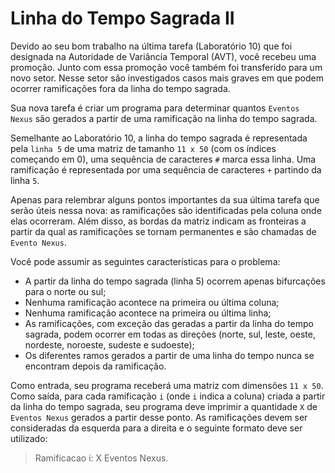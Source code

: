 # Linha do Tempo Sagrada II
Devido ao seu bom trabalho na última tarefa (Laboratório 10) que foi designada na Autoridade de Variância Temporal (AVT), você recebeu uma promoção. Junto com essa promoção você também foi transferido para um novo setor. Nesse setor são investigados casos mais graves em que podem ocorrer ramificações fora da linha do tempo sagrada.

Sua nova tarefa é criar um programa para determinar quantos ``Eventos Nexus`` são gerados a partir de uma ramificação na linha do tempo sagrada.

Semelhante ao Laboratório 10, a linha do tempo sagrada é representada pela ``linha 5`` de uma matriz de tamanho ``11 x 50`` (com os índices começando em 0), uma sequência de caracteres ``#`` marca essa linha. Uma ramificação é representada por uma sequência de caracteres ``+`` partindo da linha ``5``.

Apenas para relembrar alguns pontos importantes da sua última tarefa que serão úteis nessa nova: as ramificações são identificadas pela coluna onde elas ocorreram. Além disso, as bordas da matriz indicam as fronteiras a partir da qual as ramificações se tornam permanentes e são chamadas de ``Evento Nexus``.

Você pode assumir as seguintes características para o problema:

- A partir da linha do tempo sagrada (linha 5) ocorrem apenas bifurcações para o norte ou sul;
- Nenhuma ramificação acontece na primeira ou última coluna;
- Nenhuma ramificação acontece na primeira ou última linha;
- As ramificações, com exceção das geradas a partir da linha do tempo sagrada, podem ocorrer em todas as direções (norte, sul, leste, oeste, nordeste, noroeste, sudeste e sudoeste);
- Os diferentes ramos gerados a partir de uma linha do tempo nunca se encontram depois da ramificação.

Como entrada, seu programa receberá uma matriz com dimensões ``11 x 50``. Como saída, para cada ramificação ``i`` (onde ``i`` indica a coluna) criada a partir da linha do tempo sagrada, seu programa deve imprimir a quantidade ``X`` de ``Eventos Nexus`` gerados a partir desse ponto. As ramificações devem ser consideradas da esquerda para a direita e o seguinte formato deve ser utilizado:

> Ramificacao i: X Eventos Nexus.
